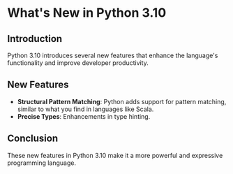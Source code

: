 # What's New in Python 3.10

## Introduction
Python 3.10 introduces several new features that enhance the language's functionality and improve developer productivity.

## New Features
- **Structural Pattern Matching**: Python adds support for pattern matching, similar to what you find in languages like Scala.
- **Precise Types**: Enhancements in type hinting.

## Conclusion
These new features in Python 3.10 make it a more powerful and expressive programming language.
